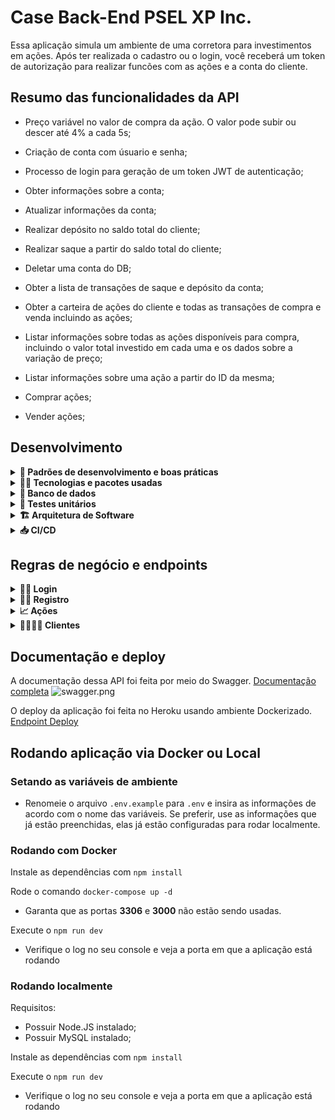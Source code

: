 
# Case Back-End PSEL XP Inc.

Essa aplicação simula um ambiente de uma corretora para investimentos em ações. Após ter realizada o cadastro ou o login, você receberá um token de autorização para realizar funcões com as ações e a conta do cliente.

  

## Resumo das funcionalidades da API

* Preço variável no valor de compra da ação. O valor pode subir ou descer até 4% a cada 5s;

* Criação de conta com úsuario e senha;

* Processo de login para geração de um token JWT de autenticação;

* Obter informações sobre a conta;

* Atualizar informações da conta;

* Realizar depósito no saldo total do cliente;

* Realizar saque a partir do saldo total do cliente;

* Deletar uma conta do DB;

* Obter a lista de transações de saque e depósito da conta;

* Obter a carteira de ações do cliente e todas as transações de compra e venda incluindo as ações;

* Listar informações sobre todas as ações disponíveis para compra, incluindo o valor total investido em cada uma e os dados sobre a variação de preço;

* Listar informações sobre uma ação a partir do ID da mesma;

* Comprar ações;

* Vender ações;

  

## Desenvolvimento

<details>
<summary><strong>🧬 Padrões de desenvolvimento e boas práticas</strong></summary><br  />
  Nesse projeto, tentei seguir um padrão para o fluxo de desenvolvimento, que foi: 
  * Para toda nova implementação um PR era criado;
  * Desenvolver a implementação do requisito;
  * Escrever os testes unitários para o que foi desenvolvido;
  * Realizar o merge para a main ultilizando o CI/CD.
 
  Uso do ESLint com o `airbnb-base` para garantir um padrão de código.

  Uso do [Conventional Commits](https://www.conventionalcommits.org/en/v1.0.0/) para garantir commits mais semânticos e descritivos.
<br  />
</details>

<details>
<summary><strong>👨‍💻 Tecnologias e pacotes usadas</strong></summary><br  />

* [JavaScript](https://www.javascript.com/)
* [Node.js](https://nodejs.org/en/)
* [Sequelize ORM](https://sequelize.org/)
* [MySQL](https://www.mysql.com/)
* [Mocha](https://mochajs.org/)
* [Chai](https://www.chaijs.com/)
* [Sinon](https://sinonjs.org/)
* [JWT](https://jwt.io/)
* [dotenv](https://www.npmjs.com/package/dotenv)
* [bcrypt](https://www.npmjs.com/package/bcrypt)
* [ExpressAsyncErrors](https://www.npmjs.com/package/express-async-errors)
* [ESLint](https://eslint.org/)
* [HTTP Status Codes](https://www.npmjs.com/package/http-status-codes)
* [Swagger UI Express](https://www.npmjs.com/package/swagger-ui-express)
* [Swagger JS Docs](https://www.npmjs.com/package/swagger-jsdoc)
<br  />
</details>

<details>
<summary><strong>📅 Banco de dados</strong></summary><br  />
  A modelagem do banco de dados foi feita no WorkBench e normalizada até a 3ª Forma Normal.

  Os requisitos para as tabelas estarem na 3ª Forma Normal são:
  * Colunas devem possuir apenas um valor;
  * Valores em cada coluna devem ser do mesmo tipo de dados;
  * Cada coluna deve possuir um nome único;
  * A ordem dos dados registrados em uma tabela não deve afetar a integridade dos dados:
  * A tabela não deve possuir dependências parciais;
  * A tabela não deve conter atributos (colunas) que não sejam dependentes exclusivamente da  chave primária;

	![modelagem.png](modelagem.png)
<br  />
</details>

<details>
<summary><strong>🧪 Testes unitários</strong></summary><br  />
  Para desenvolver os testes unitários, escolhi ultilizar Mocha, Chai e Sinon em conjunto.
  A cobertura total de testes em todos os arquivos da aplicação está em cerca de 90%;
  ![testes.png](testes.png)
<br  />
</details>

<details>
<summary><strong>🏗 Arquitetura de Software</strong></summary><br  />
  A arquitetura ultilizada nessa aplicação, foi MSC, que conta com as camadas de:
	 * Model - responsável por executar as operações do banco de dados;
	 * Service - responsável pela regra de negócio;
	 * Controller - responsável pelo requisição e resposta.

  ![arquitetura.png](arquitetura.png)
<br  />
</details>

<details>
<summary><strong>📥 CI/CD</strong></summary><br  />
  O CI (Continuous integration / Integração contínua) foi implementado por meio do GitHub Actions para garantir que todas as novas funcionalidades não irão corromper a aplicação final. A cada novo merge para a main, é executado todos os testes unitários para confirmar que tudo está rodando conforme o esperado e o ESLint para garantir o padrão de código.

 ![ci.png](ci.png)

  O CD (Continuos delivery/ Entrega contínua) foi implementado pelo Heroku, para que todo novo merge na main, seja realizado o deploy automaticamente.

  ![cd.png](cd.png)
<br  />
</details>


## Regras de negócio e endpoints

<details>
<summary><strong>🙍‍♂️ Login </strong></summary><br  />
	O endpoint de login recebe pelo body da requisição o `email` e `password` e então é feito uma verificação no banco para saber se os dados estão iguais. Ao passar pela verificação, é gerado um token JWT de autorização para uso das funcionalidades da aplicação.

  * POST `/login`

<br  />
</details>

<details>
<summary><strong>🙍‍♀️ Registro </strong></summary><br  />
	O endpoint de registro recebe pelo body da requisição o `firstName`, `lastName`, `email` e `password` e então é realizado a inserção no banco. Cada novo úsuario recebe 500 em saldo na conta.

  * POST `/register`

<br  />
</details>

<details>
<summary><strong>📈 Ações </strong></summary><br  />
  As ações possuem o valor de compra variável, a cada 5s é executada uma função e de forma aleatória o preço da ação pode subir ou descer em até 4%.
  Ao todo, existem 4 endpoints para manipular as ações:

  * GET `/stocks`
    * Lista informações sobre todas as ações disponíveis para compra. Incluindo o total investido e os dados sobre a variação de preço
  * GET `/stocks/:id`
    * Lista as informações sobre uma ação pelo ID
  * POST `/stocks/buy`
    * Compre ações a partir das informações inseridas no body da requisição. É feita uma verificação se o cliente possui saldo suficiente em conta para realizar a compra.
  * POST `/stocks/sell`
    * Venda ações a partir das informações inseridas no body da requisição. É feita uma verificação para saber a quantidade total de ações disponíveis para compra.

<br  />
</details>

<details>
<summary><strong>🙍‍♀️🙍‍♂️ Clientes </strong></summary><br  />
  Ao todo existem 7 endpoints para listar e atualizar informações sobre a conta do cliente. 

  * GET `/customer/infos`
    * Lista as informações gerais sobre a conta do cliente
  * PUT `/customer/update`
    * Atualize as informações da conta do cliente a partir dos dados inseridos no body da requisição
  * POST `/customer/withdraw`
    * Realiza um saque no valor total de saldo do cliente. É feita uma verificação se o saldo é suficiente para realizar a retirada.
  * POST `/customer/deposit`
    * Realiza um depósito no valor total de saldo do cliente.
  * DELETE `/customer/delete`
    * O cliente é deletado
  * GET `/customer/transactions`
    * Lista todas as transações de saque e depósito do cliente
  * GET `customer/stocks`
    * Lista as ações que o cliente possui em carteira e todas as transações incluindo compra e venda de ações já realizadas pela conta.
<br  />
</details>

## Documentação e deploy
A documentação dessa API foi feita por meio do Swagger. 
[Documentação completa](https://psel-xp-backend.herokuapp.com/documentation/)
![swagger.png](swagger.png)

O deploy da aplicação foi feita no Heroku usando ambiente Dockerizado.
[Endpoint Deploy](https://psel-xp-backend.herokuapp.com/)

## Rodando aplicação via Docker ou Local
  ### Setando as variáveis de ambiente
  * Renomeie o arquivo `.env.example` para `.env` e insira as informações de acordo com o nome das variáveis. Se preferir, use as informações que já estão preenchidas, elas já estão configuradas para rodar localmente.


  ### Rodando com Docker
  Instale as dependências com `npm install`

  Rode o comando `docker-compose up -d`
  * Garanta que as portas **3306** e **3000** não estão sendo usadas.

  Execute o `npm run dev`
  * Verifique o log no seu console e veja a porta em que a aplicação está rodando


  ### Rodando localmente
  Requisitos:
  * Possuir Node.JS instalado;
  * Possuir MySQL instalado; 

  Instale as dependências com `npm install`

  Execute o `npm run dev`
  * Verifique o log no seu console e veja a porta em que a aplicação está rodando

